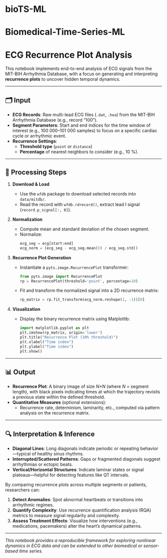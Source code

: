 # bioTS-ML
# Biomedical-Time-Series-ML

# ECG Recurrence Plot Analysis

This notebook implements end-to-end analysis of ECG signals from the MIT-BIH Arrhythmia Database, with a focus on generating and interpreting **recurrence plots** to uncover hidden temporal dynamics.

---

## 🗂️ Input

- **ECG Records**: Raw multi-lead ECG files (`.dat`, `.hea`) from the MIT-BIH Arrhythmia Database (e.g., record “100”).
- **Segment Parameters**: Start and end indices for the time window of interest (e.g., 100 000–101 000 samples) to focus on a specific cardiac cycle or arrhythmic event.
- **Recurrence Settings**:  
  - **Threshold type** (`point` or `distance`)  
  - **Percentage** of nearest neighbors to consider (e.g., 10 %).

---

## 🔄 Processing Steps

1. **Download & Load**  
   - Use the `wfdb` package to download selected records into `data/mitdb/`.  
   - Read the record with `wfdb.rdrecord()`, extract lead I signal (`record.p_signal[:, 0]`).

2. **Normalization**  
   - Compute mean and standard deviation of the chosen segment.  
   - Normalize:  
     ```python
     ecg_seg = ecg[start:end]
     ecg_norm = (ecg_seg - ecg_seg.mean()) / ecg_seg.std()
     ```

3. **Recurrence Plot Generation**  
   - Instantiate a `pyts.image.RecurrencePlot` transformer:  
     ```python
     from pyts.image import RecurrencePlot
     rp = RecurrencePlot(threshold='point', percentage=10)
     ```
   - Fit and transform the normalized signal into a 2D recurrence matrix:  
     ```python
     rp_matrix = rp.fit_transform(ecg_norm.reshape(1, -1))[0]
     ```

4. **Visualization**  
   - Display the binary recurrence matrix using Matplotlib:  
     ```python
     import matplotlib.pyplot as plt
     plt.imshow(rp_matrix, origin='lower')
     plt.title("Recurrence Plot (10% threshold)")
     plt.xlabel("Time index")
     plt.ylabel("Time index")
     plt.show()
     ```

---

## 📊 Output

- **Recurrence Plot**: A binary image of size _N×N_ (where _N_ = segment length), with black pixels indicating times at which the trajectory revisits a previous state within the defined threshold.
- **Quantitative Measures** (optional extensions):  
  - Recurrence rate, determinism, laminarity, etc., computed via pattern analysis on the recurrence matrix.

---

## 🔍 Interpretation & Inference

- **Diagonal Lines**: Long diagonals indicate periodic or repeating behavior—typical of healthy sinus rhythms.  
- **Interrupted/Scattered Patterns**: Gaps or fragmented diagonals suggest arrhythmias or ectopic beats.  
- **Vertical/Horizontal Structures**: Indicate laminar states or signal plateaus—helpful for detecting features like QT intervals.

By comparing recurrence plots across multiple segments or patients, researchers can:

1. **Detect Anomalies**: Spot abnormal heartbeats or transitions into arrhythmic regimes.  
2. **Quantify Complexity**: Use recurrence quantification analysis (RQA) metrics to measure signal regularity and complexity.  
3. **Assess Treatment Effects**: Visualize how interventions (e.g., medications, pacemakers) alter the heart’s dynamical patterns.

---

*This notebook provides a reproducible framework for exploring nonlinear dynamics in ECG data and can be extended to other biomedical or sensor-based time series.*  



